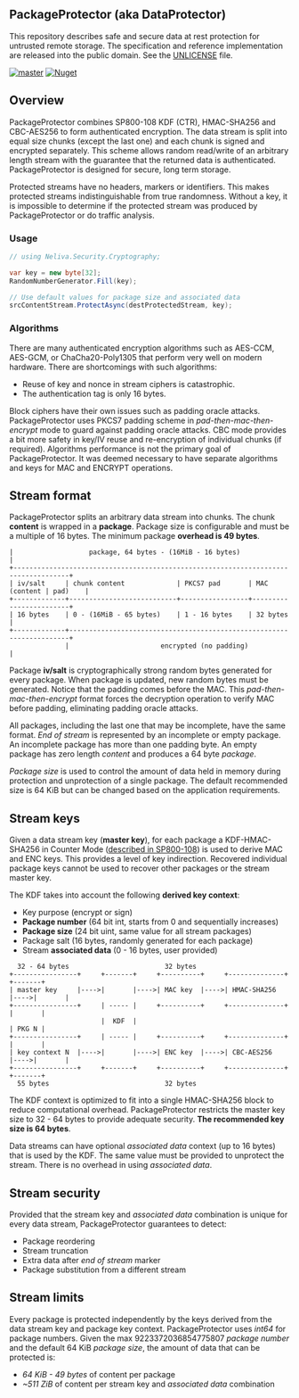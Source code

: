 ## PackageProtector (aka DataProtector)

This repository describes safe and secure data at rest protection for untrusted remote storage. The specification and reference implementation are released into the public domain. See the [UNLICENSE](UNLICENSE.md) file.

[![master](https://github.com/neliva/Neliva.Security.Cryptography.PackageProtector/workflows/master/badge.svg)](https://github.com/neliva/Neliva.Security.Cryptography.PackageProtector/actions?query=workflow%3Amaster)
[![Nuget](https://img.shields.io/nuget/v/Neliva.Security.Cryptography.PackageProtector?style=plastic)](https://www.nuget.org/packages/Neliva.Security.Cryptography.PackageProtector)

## Overview

PackageProtector combines SP800-108 KDF (CTR), HMAC-SHA256 and CBC-AES256 to form authenticated encryption. The data stream is split into equal size chunks (except the last one) and each chunk is signed and encrypted separately. This scheme allows random read/write of an arbitrary length stream with the guarantee that the returned data is authenticated. PackageProtector is designed for secure, long term storage.

Protected streams have no headers, markers or identifiers. This makes protected streams indistinguishable from true randomness. Without a key, it is impossible to determine if the protected stream was produced by PackageProtector or do traffic analysis.

### Usage
```C#
// using Neliva.Security.Cryptography;

var key = new byte[32];
RandomNumberGenerator.Fill(key);

// Use default values for package size and associated data
srcContentStream.ProtectAsync(destProtectedStream, key);
```

### Algorithms

There are many authenticated encryption algorithms such as AES-CCM, AES-GCM, or ChaCha20-Poly1305 that perform very well on modern hardware. There are shortcomings with such algorithms:
* Reuse of key and nonce in stream ciphers is catastrophic.
* The authentication tag is only 16 bytes.

Block ciphers have their own issues such as padding oracle attacks. PackageProtector uses PKCS7 padding scheme in *pad-then-mac-then-encrypt* mode to guard against padding oracle attacks. CBC mode provides a bit more safety in key/IV reuse and re-encryption of individual chunks (if required). Algorithms performance is not the primary goal of PackageProtector. It was deemed necessary to have separate algorithms and keys for MAC and ENCRYPT operations.

## Stream format

PackageProtector splits an arbitrary data stream into chunks. The chunk **content** is wrapped in a **package**. Package size is configurable and must be a multiple of 16 bytes. The minimum package **overhead is 49 bytes**.

```
|                   package, 64 bytes - (16MiB - 16 bytes)                           |
+------------------------------------------------------------------------------------+
| iv/salt     | chunk content             | PKCS7 pad       | MAC (content | pad)    |
+-------------+---------------------------+-----------------+------------------------+
| 16 bytes    | 0 - (16MiB - 65 bytes)    | 1 - 16 bytes    | 32 bytes               |
+-------------+----------------------------------------------------------------------+
              |                       encrypted (no padding)                         |
```
Package **iv/salt** is cryptographically strong random bytes generated for every package. When package is updated, new random bytes must be generated. Notice that the padding comes before the MAC. This *pad-then-mac-then-encrypt* format forces the decryption operation to verify MAC before padding, eliminating padding oracle attacks.

All packages, including the last one that may be incomplete, have the same format. *End of stream* is represented by an incomplete or empty package. An incomplete package has more than one padding byte. An empty package has zero length *content* and produces a 64 byte *package*.

*Package size* is used to control the amount of data held in memory during protection and unprotection of a single package. The default recommended size is 64 KiB but can be changed based on the application requirements.

## Stream keys

Given a data stream key (**master key**), for each package a KDF-HMAC-SHA256 in Counter Mode ([described in SP800-108](https://nvlpubs.nist.gov/nistpubs/Legacy/SP/nistspecialpublication800-108.pdf)) is used to derive MAC and ENC keys. This provides a level of key indirection. Recovered individual package keys cannot be used to recover other packages or the stream master key.

The KDF takes into account the following **derived key context**:
* Key purpose (encrypt or sign)
* **Package number** (64 bit int, starts from 0 and sequentially increases)
* **Package size** (24 bit uint, same value for all stream packages)
* Package salt (16 bytes, randomly generated for each package)
* Stream **associated data** (0 - 16 bytes, user provided)

```
  32 - 64 bytes                        32 bytes
+----------------+     +-------+     +----------+     +--------------+     +-------+
| master key     |---->|       |---->| MAC key  |---->| HMAC-SHA256  |---->|       |
+----------------+     | ----- |     +----------+     +--------------+     |       |
                       |  KDF  |                                           | PKG N |
+----------------+     | ----- |     +----------+     +--------------+     |       |
| key context N  |---->|       |---->| ENC key  |---->| CBC-AES256   |---->|       |
+----------------+     +-------+     +----------+     +--------------+     +-------+
  55 bytes                             32 bytes
```

The KDF context is optimized to fit into a single HMAC-SHA256 block to reduce computational overhead. PackageProtector restricts the master key size to 32 - 64 bytes to provide adequate security. **The recommended key size is 64 bytes**. 

Data streams can have optional *associated data* context (up to 16 bytes) that is used by the KDF. The same value must be provided to unprotect the stream. There is no overhead in using *associated data*.

## Stream security
Provided that the stream key and *associated data* combination is unique for every data stream, PackageProtector guarantees to detect:
* Package reordering
* Stream truncation
* Extra data after *end of stream* marker
* Package substitution from a different stream

## Stream limits
Every package is protected independently by the keys derived from the data stream key and package key context. PackageProtector uses *int64* for package numbers. Given the max 9223372036854775807 *package number* and the default 64 KiB *package size*, the amount of data that can be protected is:
* *64 KiB - 49 bytes* of content per package
* *~511 ZiB* of content per stream key and *associated data* combination
